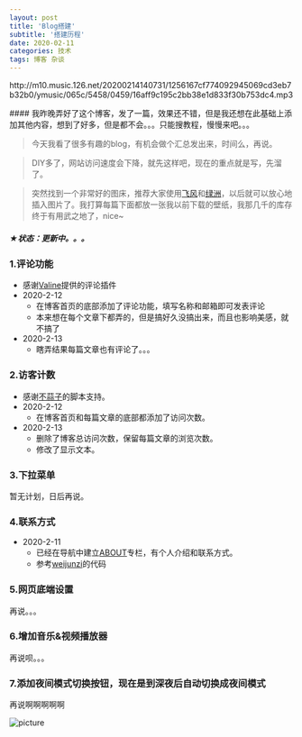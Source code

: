 ```yaml
---
layout: post
title: 'Blog搭建'
subtitle: '搭建历程'
date: 2020-02-11
categories: 技术
tags: 博客 杂谈
---
```


<p>http://m10.music.126.net/20200214140731/1256167cf774092945069cd3eb7b32b0/ymusic/065c/5458/0459/16aff9c195c2bb38e1d833f30b753dc4.mp3</p>
#### 我昨晚弄好了这个博客，发了一篇，效果还不错，但是我还想在此基础上添加其他内容，想到了好多，但是都不会。。。只能搜教程，慢慢来吧。。。

> 今天我看了很多有趣的blog，有机会做个汇总发出来，时间么，再说。

> DIY多了，网站访问速度会下降，就先这样吧，现在的重点就是写，先溜了。

> 突然找到一个非常好的图床，推荐大家使用[飞风](https://feifeng.cn/)和[绿洲]( https://oasis.chengdu.weibo.cn/v1/h5/download )，以后就可以放心地插入图片了。我打算每篇下面都放一张我以前下载的壁纸，我那几千的库存终于有用武之地了，nice~

##### ★状态：更新中。。。

### 1.评论功能
* 感谢[Valine]( https://valine.js.org/ )提供的评论插件
* 2020-2-12
  * 在博客首页的底部添加了评论功能，填写名称和邮箱即可发表评论
  * 本来想在每个文章下都弄的，但是搞好久没搞出来，而且也影响美感，就不搞了
* 2020-2-13
  * 瞎弄结果每篇文章也有评论了。。。

### 2.访客计数
* 感谢[不蒜子](http://busuanzi.ibruce.info/)的脚本支持。 
* 2020-2-12
  * 在博客首页和每篇文章的底部都添加了访问次数。
* 2020-2-13
  * 删除了博客总访问次数，保留每篇文章的浏览次数。
  * 修改了显示文本。

### 3.下拉菜单
暂无计划，日后再说。
### 4.联系方式
* 2020-2-11
  * 已经在导航中建立[ABOUT](https://jmbaozi.github.io/about.html)专栏，有个人介绍和联系方式。
  * 参考[weijunzi](https://github.com/weijunzii)的代码

### 5.网页底端设置
再说。。。
### 6.增加音乐&视频播放器
再说呗。。。
### 7.添加夜间模式切换按钮，现在是到深夜后自动切换成夜间模式
再说啊啊啊啊啊

![picture](https://photo.feicdn.cn/5e44ec286a71d6061147d565_1581577534111)

